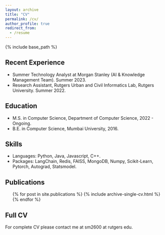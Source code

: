 ```yaml
---
layout: archive
title: "CV"
permalink: /cv/
author_profile: true
redirect_from:
  - /resume
---
```


{% include base_path %}

Recent Experience
-----
* Summer Technology Analyst at Morgan Stanley (AI & Knowledge Management Team). Summer 2023.
* Research Assistant, Rutgers Urban and Civil Informatics Lab, Rutgers University. Summer 2022. 


Education
-----
* M.S. in Computer Science, Department of Computer Science, 2022 - Ongoing.
* B.E. in Computer Science, Mumbai University, 2016.


Skills
-----
* Languages: Python, Java, Javascript, C++.
* Packages: LangChain, Redis, FAISS, MongoDB, Numpy, Scikit-Learn, Pytorch, Autograd, Statsmodel.


Publications
-----
  <ul>{% for post in site.publications %}
    {% include archive-single-cv.html %}
  {% endfor %}</ul>
  
Full CV
-----
For complete CV please contact me at sm2600 at rutgers edu.

<!--   
Talks
======
  <ul>{% for post in site.talks %}
    {% include archive-single-talk-cv.html %}
  {% endfor %}</ul>
  
Teaching
======
  <ul>{% for post in site.teaching %}
    {% include archive-single-cv.html %}
  {% endfor %}</ul> -->
  

